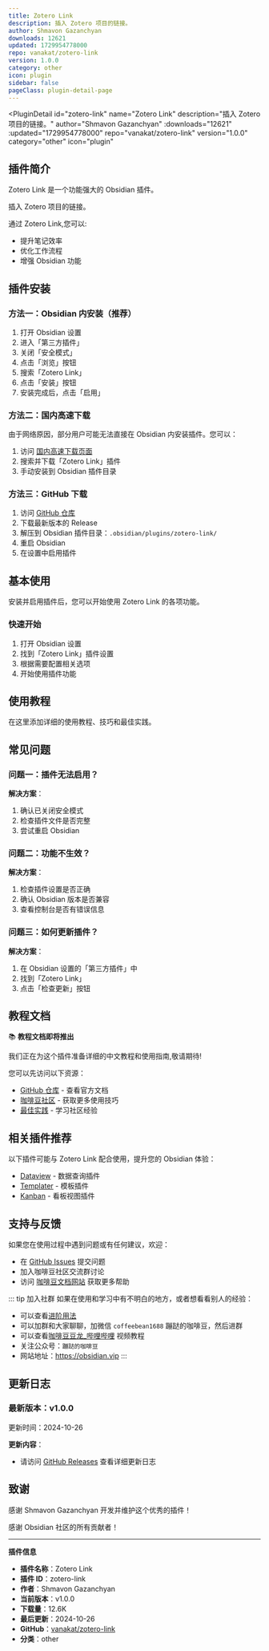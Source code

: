 ```yaml
---
title: Zotero Link
description: 插入 Zotero 项目的链接。
author: Shmavon Gazanchyan
downloads: 12621
updated: 1729954778000
repo: vanakat/zotero-link
version: 1.0.0
category: other
icon: plugin
sidebar: false
pageClass: plugin-detail-page
---
```


<PluginDetail
  id="zotero-link"
  name="Zotero Link"
  description="插入 Zotero 项目的链接。"
  author="Shmavon Gazanchyan"
  :downloads="12621"
  :updated="1729954778000"
  repo="vanakat/zotero-link"
  version="1.0.0"
  category="other"
  icon="plugin"
>

<!-- AUTO_GENERATED_START -->
## 插件简介

Zotero Link 是一个功能强大的 Obsidian 插件。

插入 Zotero 项目的链接。

通过 Zotero Link,您可以:

- 提升笔记效率
- 优化工作流程
- 增强 Obsidian 功能

<!-- AUTO_GENERATED_END -->

<!-- AUTO_GENERATED_START -->
## 插件安装

### 方法一：Obsidian 内安装（推荐）

1. 打开 Obsidian 设置
2. 进入「第三方插件」
3. 关闭「安全模式」
4. 点击「浏览」按钮
5. 搜索「Zotero Link」
6. 点击「安装」按钮
7. 安装完成后，点击「启用」

### 方法二：国内高速下载

由于网络原因，部分用户可能无法直接在 Obsidian 内安装插件。您可以：

1. 访问 [国内高速下载页面](/zh/documentation/obsidian-plugins-download.html)
2. 搜索并下载「Zotero Link」插件
3. 手动安装到 Obsidian 插件目录

### 方法三：GitHub 下载

1. 访问 [GitHub 仓库](https://github.com/vanakat/zotero-link)
2. 下载最新版本的 Release
3. 解压到 Obsidian 插件目录：`.obsidian/plugins/zotero-link/`
4. 重启 Obsidian
5. 在设置中启用插件

## 基本使用

安装并启用插件后，您可以开始使用 Zotero Link 的各项功能。

### 快速开始

1. 打开 Obsidian 设置
2. 找到「Zotero Link」插件设置
3. 根据需要配置相关选项
4. 开始使用插件功能

<!-- AUTO_GENERATED_END -->

<!-- CUSTOM_CONTENT_START:tutorial -->
## 使用教程

在这里添加详细的使用教程、技巧和最佳实践。

<!-- CUSTOM_CONTENT_END:tutorial -->

<!-- SHARED_CONTENT_START -->
## 常见问题

### 问题一：插件无法启用？

**解决方案**：
1. 确认已关闭安全模式
2. 检查插件文件是否完整
3. 尝试重启 Obsidian

### 问题二：功能不生效？

**解决方案**：
1. 检查插件设置是否正确
2. 确认 Obsidian 版本是否兼容
3. 查看控制台是否有错误信息

### 问题三：如何更新插件？

**解决方案**：
1. 在 Obsidian 设置的「第三方插件」中
2. 找到「Zotero Link」
3. 点击「检查更新」按钮

## 教程文档

📚 **教程文档即将推出**

我们正在为这个插件准备详细的中文教程和使用指南,敬请期待!

您可以先访问以下资源：
- [GitHub 仓库](https://github.com/vanakat/zotero-link) - 查看官方文档
- [咖啡豆社区](/zh/bases/) - 获取更多使用技巧
- [最佳实践](/zh/best-practices/) - 学习社区经验

## 相关插件推荐

以下插件可能与 Zotero Link 配合使用，提升您的 Obsidian 体验：

- [Dataview](/zh/plugins/dataview.html) - 数据查询插件
- [Templater](/zh/plugins/templater-obsidian.html) - 模板插件
- [Kanban](/zh/plugins/obsidian-kanban.html) - 看板视图插件

## 支持与反馈

如果您在使用过程中遇到问题或有任何建议，欢迎：

- 在 [GitHub Issues](https://github.com/vanakat/zotero-link/issues) 提交问题
- 加入咖啡豆社区交流群讨论
- 访问 [咖啡豆文档网站](https://obsidian.vip) 获取更多帮助

::: tip 加入社群
如果在使用和学习中有不明白的地方，或者想看看别人的经验：
- 可以查看[进阶用法](/zh/advanced)
- 可以加群和大家聊聊，加微信 `coffeebean1688` 蹦跶的咖啡豆，然后进群
- 可以查看[咖啡豆豆龙_哔哩哔哩](https://space.bilibili.com/618777356) 视频教程
- 关注公众号：`蹦跶的咖啡豆`
- 网站地址：https://obsidian.vip
:::
<!-- SHARED_CONTENT_END -->

<!-- AUTO_GENERATED_START -->
## 更新日志

### 最新版本：v1.0.0

更新时间：2024-10-26

**更新内容**：
- 请访问 [GitHub Releases](https://github.com/vanakat/zotero-link/releases) 查看详细更新日志

## 致谢

感谢 Shmavon Gazanchyan 开发并维护这个优秀的插件！

感谢 Obsidian 社区的所有贡献者！

---

**插件信息**
- **插件名称**：Zotero Link
- **插件 ID**：zotero-link
- **作者**：Shmavon Gazanchyan
- **当前版本**：v1.0.0
- **下载量**：12.6K
- **最后更新**：2024-10-26
- **GitHub**：[vanakat/zotero-link](https://github.com/vanakat/zotero-link)
- **分类**：other
<!-- AUTO_GENERATED_END -->

</PluginDetail>

